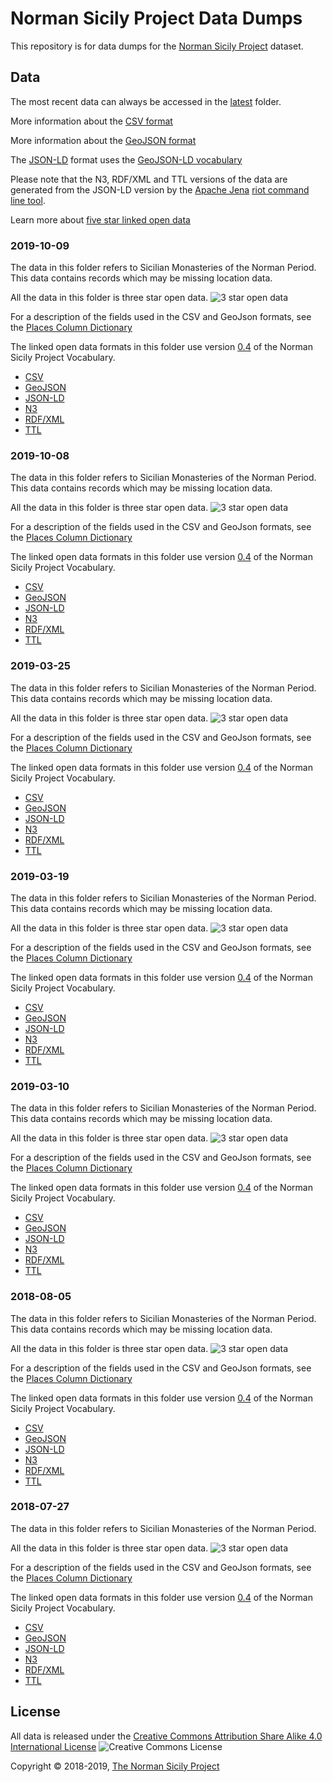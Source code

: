# Norman Sicily Project Data Dumps

This repository is for data dumps for the
[Norman Sicily Project](http://www.normansicily.org/) dataset.

## Data

The most recent data can always be accessed in the [latest](./latest/) folder.

More information about the [CSV format](https://www.rfc-editor.org/rfc/rfc4180.txt)

More information about the [GeoJSON format](https://tools.ietf.org/rfc/rfc7946.txt)

The [JSON-LD](https://www.w3.org/TR/json-ld/) format uses the
[GeoJSON-LD vocabulary](http://geojson.org/geojson-ld/vocab.html)

Please note that the N3, RDF/XML and TTL versions of the data are generated from
the JSON-LD version by the [Apache Jena](https://jena.apache.org/) [riot command
line tool](https://jena.apache.org/documentation/io/#command-line-tools).

Learn more about [five star linked open data](https://5stardata.info/en/)

### 2019-10-09

The data in this folder refers to Sicilian Monasteries of the Norman Period.
This data contains records which may be missing location data.

All the data in this folder is three star open data.
![3 star open data](http://www.normansicily.org/images/data-badge-3.png)

For a description of the fields used in the CSV and GeoJson formats, see
the [Places Column Dictionary](./2019-10-09/places_column_dictionary_20191009.csv)

The linked open data formats in this folder use version
[0.4](http://www.normansicily.org/nsp/0.4) of the Norman Sicily Project
Vocabulary.

* [CSV](./2019-10-09/places-20191009.csv)
* [GeoJSON](./2019-10-09/places-20191009.geojson)
* [JSON-LD](./2019-10-09/places-20191009.jsonld)
* [N3](./2019-10-09/places-riot-20191009.n3)
* [RDF/XML](./2019-10-09/places-riot-20191009.rdfxml)
* [TTL](./2019-10-09/places-riot-20191009.ttl)

### 2019-10-08

The data in this folder refers to Sicilian Monasteries of the Norman Period.
This data contains records which may be missing location data.

All the data in this folder is three star open data.
![3 star open data](http://www.normansicily.org/images/data-badge-3.png)

For a description of the fields used in the CSV and GeoJson formats, see
the [Places Column Dictionary](./2019-10-08/places_column_dictionary_20191008.csv)

The linked open data formats in this folder use version
[0.4](http://www.normansicily.org/nsp/0.4) of the Norman Sicily Project
Vocabulary.

* [CSV](./2019-10-08/places-20191008.csv)
* [GeoJSON](./2019-10-08/places-20191008.geojson)
* [JSON-LD](./2019-10-08/places-20191008.jsonld)
* [N3](./2019-10-08/places-riot-20191008.n3)
* [RDF/XML](./2019-10-08/places-riot-20191008.rdfxml)
* [TTL](./2019-10-08/places-riot-20191008.ttl)

### 2019-03-25

The data in this folder refers to Sicilian Monasteries of the Norman Period.
This data contains records which may be missing location data.

All the data in this folder is three star open data.
![3 star open data](http://www.normansicily.org/images/data-badge-3.png)

For a description of the fields used in the CSV and GeoJson formats, see
the [Places Column Dictionary](./2019-03-25/places_column_dictionary_20190325.csv)

The linked open data formats in this folder use version
[0.4](http://www.normansicily.org/nsp/0.4) of the Norman Sicily Project
Vocabulary.

* [CSV](./2019-03-25/places-20190325.csv)
* [GeoJSON](./2019-03-25/places-20190325.geojson)
* [JSON-LD](./2019-03-25/places-20190325.jsonld)
* [N3](./2019-03-25/places-riot-20190325.n3)
* [RDF/XML](./2019-03-25/places-riot-20190325.rdfxml)
* [TTL](./2019-03-25/places-riot-20190325.ttl)

### 2019-03-19

The data in this folder refers to Sicilian Monasteries of the Norman Period.
This data contains records which may be missing location data.

All the data in this folder is three star open data.
![3 star open data](http://www.normansicily.org/images/data-badge-3.png)

For a description of the fields used in the CSV and GeoJson formats, see
the [Places Column Dictionary](./2019-03-19/places_column_dictionary_20190319.csv)

The linked open data formats in this folder use version
[0.4](http://www.normansicily.org/nsp/0.4) of the Norman Sicily Project
Vocabulary.

* [CSV](./2019-03-19/places-20190319.csv)
* [GeoJSON](./2019-03-19/places-20190319.geojson)
* [JSON-LD](./2019-03-19/places-20190319.jsonld)
* [N3](./2019-03-19/places-riot-20190319.n3)
* [RDF/XML](./2019-03-19/places-riot-20190319.rdfxml)
* [TTL](./2019-03-19/places-riot-20190319.ttl)

### 2019-03-10

The data in this folder refers to Sicilian Monasteries of the Norman Period.
This data contains records which may be missing location data.

All the data in this folder is three star open data.
![3 star open data](http://www.normansicily.org/images/data-badge-3.png)

For a description of the fields used in the CSV and GeoJson formats, see
the [Places Column Dictionary](./2019-03-10/places_column_dictionary_20190310.csv)

The linked open data formats in this folder use version
[0.4](http://www.normansicily.org/nsp/0.4) of the Norman Sicily Project
Vocabulary.

* [CSV](./2019-03-10/places-20190310.csv)
* [GeoJSON](./2019-03-10/places-20190310.geojson)
* [JSON-LD](./2019-03-10/places-20190310.jsonld)
* [N3](./2019-03-10/places-riot-20190310.n3)
* [RDF/XML](./2019-03-10/places-riot-20190310.rdfxml)
* [TTL](./2019-03-10/places-riot-20190310.ttl)

### 2018-08-05

The data in this folder refers to Sicilian Monasteries of the Norman Period.
This data contains records which may be missing location data.

All the data in this folder is three star open data.
![3 star open data](http://www.normansicily.org/images/data-badge-3.png)

For a description of the fields used in the CSV and GeoJson formats, see
the [Places Column Dictionary](./2018-08-05/places_column_dictionary_20180805.csv)

The linked open data formats in this folder use version
[0.4](http://www.normansicily.org/nsp/0.4) of the Norman Sicily Project
Vocabulary.

* [CSV](./2018-08-05/places-20180805.csv)
* [GeoJSON](./2018-08-05/places-20180805.geojson)
* [JSON-LD](./2018-08-05/places-20180805.jsonld)
* [N3](./2018-08-05/places-riot-20180805.n3)
* [RDF/XML](./2018-08-05/places-riot-20180805.rdfxml)
* [TTL](./2018-08-05/places-riot-20180805.ttl)

### 2018-07-27

The data in this folder refers to Sicilian Monasteries of the Norman Period.

All the data in this folder is three star open data.
![3 star open data](http://www.normansicily.org/images/data-badge-3.png)

For a description of the fields used in the CSV and GeoJson formats, see
the [Places Column Dictionary](./2018-07-27/places_column_dictionary_20180727.csv)

The linked open data formats in this folder use version
[0.4](http://www.normansicily.org/nsp/0.4) of the Norman Sicily Project
Vocabulary.

* [CSV](./2018-07-27/places-20180727.csv)
* [GeoJSON](./2018-07-27/places-20180727.geojson)
* [JSON-LD](./2018-07-27/places-20180727.jsonld)
* [N3](./2018-07-27/places-riot-20180727.n3)
* [RDF/XML](./2018-07-27/places-riot-20180727.rdfxml)
* [TTL](./2018-07-27/places-riot-20180727.ttl)

## License

All data is released under the [Creative Commons Attribution Share Alike 4.0
International License](http://creativecommons.org/licenses/by-sa/4.0/)
![Creative Commons License](https://i.creativecommons.org/l/by-sa/4.0/88x31.png)

Copyright &copy; 2018-2019, [The Norman Sicily Project](http://www.normansicily.org/)
